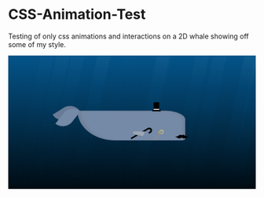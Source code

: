 # CSS-Animation-Test
Testing of only css animations and interactions on a 2D whale showing off some of my style.

![Animation Testing Whale](/images/screenshot.png)
